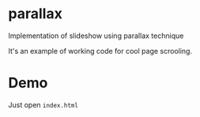 # parallax
Implementation of slideshow using parallax technique

It's an example of working code for cool page scrooling.

# Demo
Just open `index.html`
